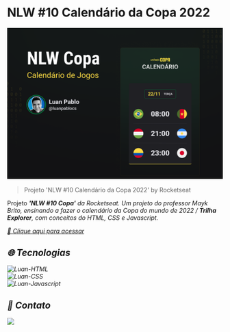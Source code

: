 # NLW #10 Calendário da Copa 2022

![preview](./.github/preview.png)

>Projeto 'NLW #10 Calendário da Copa 2022' by Rocketseat

Projeto <I><b>'NLW #10 Copa'</b> da Rocketseat.
Um projeto do professor Mayk Brito, ensinando a fazer o calendário da Copa do mundo de 2022 / <b>Trilha Explorer</b>, com conceitos do HTML, CSS e Javascript.

[🔗 Clique aqui para acessar](https://calendario-copa-2022-zeta.vercel.app/)

## 🌐 Tecnologias

<img alt="Luan-HTML" src="https://img.shields.io/badge/HTML5-E34F26?style=for-the-badge&logo=html5&logoColor=white"> <br>
<img alt="Luan-CSS" src="https://img.shields.io/badge/CSS3-1572B6?style=for-the-badge&logo=css3&logoColor=white"><br>
<img alt="Luan-Javascript" src="https://img.shields.io/badge/JavaScript-F7DF1E?style=for-the-badge&logo=javascript&logoColor=black"><br>

## 📱 Contato

<a href = "mailto:luanpablo@outlook.com"><img src="https://img.shields.io/badge/Outlook-0078D4?style=for-the-badge&logo=microsoft-outlook&logoColor=white" target="_blank"></a>